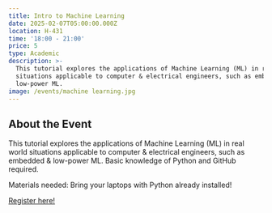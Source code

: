 ```yaml
---
title: Intro to Machine Learning
date: 2025-02-07T05:00:00.000Z
location: H-431
time: '18:00 - 21:00'
price: 5
type: Academic
description: >-
  This tutorial explores the applications of Machine Learning (ML) in real world
  situations applicable to computer & electrical engineers, such as embedded &
  low-power ML.
image: /events/machine learning.jpg
---
```


## About the Event

This tutorial explores the applications of Machine Learning (ML) in real world situations applicable to computer & electrical engineers, such as embedded & low-power ML. Basic knowledge of Python and GitHub required.

Materials needed: Bring your laptops with Python already installed!

[Register here!](https://www.zeffy.com/ticketing/ieee-intro-to-machine-learning-winter--2025 "Register here!")
